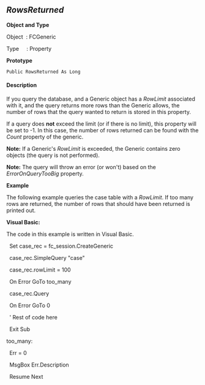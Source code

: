 _RowsReturned_
--------------

**Object and Type**

Object  : FCGeneric

Type     : Property

**Prototype**

```
Public RowsReturned As Long
```

#### Description

If you query the database, and a Generic object has a _RowLimit_ associated with it, and the query returns more rows than the Generic allows, the number of rows that the query wanted to return is stored in this property.

If a query does **not** exceed the limit (or if there is no limit), this property will be set to -1. In this case, the number of rows returned can be found with the _Count_ property of the generic.

**Note:** If a Generic's _RowLimit_ is exceeded, the Generic contains zero objects (the query is not performed).

**Note:** The query will throw an error (or won't) based on the _ErrorOnQueryTooBig_ property.

**Example**

The following example queries the case table with a _RowLimit_. If too many rows are returned, the number of rows that should have been returned is printed out.

**Visual Basic:**

The code in this example is written in Visual Basic.

  Set case_rec = fc_session.CreateGeneric

  case_rec.SimpleQuery "case"

  case_rec.rowLimit = 100

  On Error GoTo too_many

  case_rec.Query

  On Error GoTo 0

  ' Rest of code here

  Exit Sub

too_many:

  Err = 0

  MsgBox Err.Description

  Resume Next